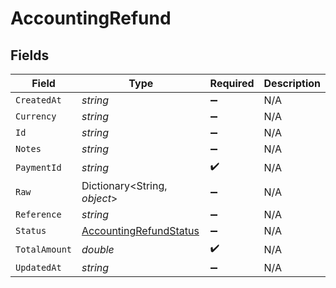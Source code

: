 # AccountingRefund


## Fields

| Field                                                                       | Type                                                                        | Required                                                                    | Description                                                                 |
| --------------------------------------------------------------------------- | --------------------------------------------------------------------------- | --------------------------------------------------------------------------- | --------------------------------------------------------------------------- |
| `CreatedAt`                                                                 | *string*                                                                    | :heavy_minus_sign:                                                          | N/A                                                                         |
| `Currency`                                                                  | *string*                                                                    | :heavy_minus_sign:                                                          | N/A                                                                         |
| `Id`                                                                        | *string*                                                                    | :heavy_minus_sign:                                                          | N/A                                                                         |
| `Notes`                                                                     | *string*                                                                    | :heavy_minus_sign:                                                          | N/A                                                                         |
| `PaymentId`                                                                 | *string*                                                                    | :heavy_check_mark:                                                          | N/A                                                                         |
| `Raw`                                                                       | Dictionary<String, *object*>                                                | :heavy_minus_sign:                                                          | N/A                                                                         |
| `Reference`                                                                 | *string*                                                                    | :heavy_minus_sign:                                                          | N/A                                                                         |
| `Status`                                                                    | [AccountingRefundStatus](../../Models/Components/AccountingRefundStatus.md) | :heavy_minus_sign:                                                          | N/A                                                                         |
| `TotalAmount`                                                               | *double*                                                                    | :heavy_check_mark:                                                          | N/A                                                                         |
| `UpdatedAt`                                                                 | *string*                                                                    | :heavy_minus_sign:                                                          | N/A                                                                         |